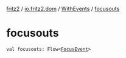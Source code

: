 [fritz2](../../index.md) / [io.fritz2.dom](../index.md) / [WithEvents](index.md) / [focusouts](./focusouts.md)

# focusouts

`val focusouts: Flow<`[`FocusEvent`](https://kotlinlang.org/api/latest/jvm/stdlib/org.w3c.dom.events/-focus-event/index.html)`>`